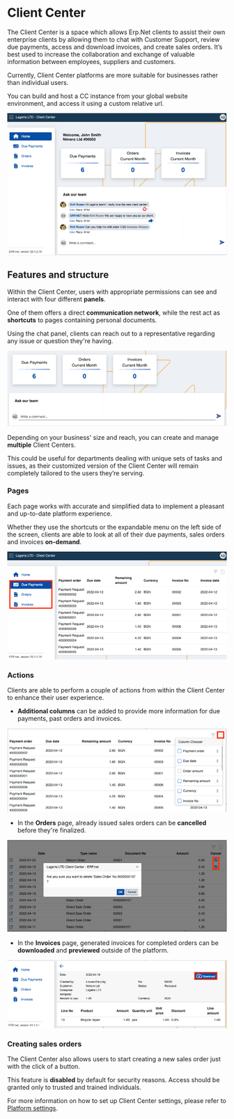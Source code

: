 # Client Center

The Client Center is a space which allows Erp.Net clients to assist their own enterprise clients by allowing them to chat with Customer Support, review due payments, access and download invoices, and create sales orders. It’s best used to increase the collaboration and exchange of valuable information between employees, suppliers and customers.

Currently, Client Center platforms are more suitable for businesses rather than individual users. 

You can build and host a CC instance from your global website environment, and access it using a custom relative url.

![picture](pictures/intro.png)

## Features and structure

Within the Client Center, users with appropriate permissions can see and interact with four different **panels**. 

One of them offers a direct **communication network**, while the rest act as **shortcuts** to pages containing personal documents.

Using the chat panel, clients can reach out to a representative regarding any issue or question they're having.

![picture](pictures/panells.png)

Depending on your business' size and reach, you can create and manage **multiple** Client Centers. 

This could be useful for departments dealing with unique sets of tasks and issues, as their customized version of the Client Center will remain completely tailored to the users they’re serving.

### Pages

Each page works with accurate and simplified data to implement a pleasant and up-to-date platform experience. 

Whether they use the shortcuts or the expandable menu on the left side of the screen, clients are able to look at all of their due payments, sales orders and invoices **on-demand**.

![picture](pictures/menu_items.png)

### Actions

Clients are able to perform a couple of actions from within the Client Center to enhance their user experience.

- **Additional columns** can be added to provide more information for due payments, past orders and invoices.

![picture](pictures/column_add.png)

- In the **Orders** page, already issued sales orders can be **cancelled** before they're finalized.

![picture](pictures/delete_order.png)

- In the **Invoices** page, generated invoices for completed orders can be **downloaded** and **previewed** outside of the platform.

![picture](pictures/ddownload_preview.png)

### Creating sales orders

The Client Center also allows users to start creating a new sales order just with the click of a button.

This feature is **disabled** by default for security reasons. Access should be granted only to trusted and trained individuals.

For more information on how to set up Client Center settings, please refer to [Platform settings](https://docs.erp.net/tech/modules/crm/clientcenter/platform-settings.html).

